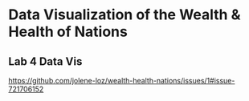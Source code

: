 # Data Visualization of the Wealth  & Health of Nations
## Lab 4 Data Vis 

https://github.com/jolene-loz/wealth-health-nations/issues/1#issue-721706152
